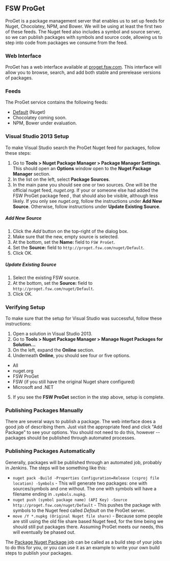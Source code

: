## FSW ProGet
ProGet is a package management server that enables us to set up feeds for Nuget, Chocolatey, NPM, and Bower. We will be using at least the first two of these feeds. The Nuget feed also includes a symbol and source server, so we can publish packages with symbols and source code, allowing us to step into code from packages we consume from the feed.

### Web Interface
ProGet has a web interface available at [proget.fsw.com](http://proget.fsw.com). This interface will allow you to browse, search, and add both stable and prerelease versions of packages. 

### Feeds
The ProGet service contains the following feeds:

* [Default](http://proget.fsw.com/feeds/Default) (Nuget) 
* Chocolatey coming soon.
* NPM, Bower under evaluation.

### Visual Studio 2013 Setup
To make Visual Studio search the ProGet Nuget feed for packages, follow these
steps:

1. Go to **Tools > Nuget Package Manager > Package Manager Settings**.  This
should open an **Options** window open to the **Nuget Package Manager** section.
2. In the list on the left, select **Package Sources**.
3. In the main pane you should see one or two sources.  One will be the official
nuget feed, _nuget.org_.  If your or someone else had added the FSW ProGet package feed
, that should also be visible, although less likely.  If you only see
_nuget.org_, follow the instructions under **Add New Source**.  Otherwise,
follow instructions under **Update Existing Source**.

##### Add New Source

1. Click the _Add_ button on the top-right of the dialog box.
2. Make sure that the new, empty source is selected.
3. At the bottom, set the **Name:** field to `FSW ProGet`.
4. Set the **Source:** field to `http://proget.fsw.com/nuget/Default`.
5. Click OK.

##### Update Existing Source

1. Select the existing FSW source.
3. At the bottom, set the **Source:** field to `http://proget.fsw.com/nuget/Default`.
4. Click OK.

### Verifying Setup

To make sure that the setup for Visual Studio was successful, follow these
instructions:

1. Open a solution in Visual Studio 2013.
2. Go to **Tools > Nuget Package Manager > Manage Nuget Packages for
Solution...**
3. On the left, expand the **Online** section.
4. Underneath **Online**, you should see four or five options.
  * All
  * nuget.org
  * FSW ProGet
  * FSW (if you still have the original Nuget share configured)
  * Microsoft and .NET
5. If you see the **FSW ProGet** section in the step above, setup is complete.


### Publishing Packages Manually
There are several ways to publish a package. The web interface does a good job of describing them. Just visit the appropriate feed and click "Add Package" to see your options. You should not need to do this, however -- packages should be published through automated processes.

### Publishing Packages Automatically
Generally, packages will be published through an automated job, probably in Jenkins. The steps will be something like this:

* `nuget pack -Build -Properties Configuration=Release (csproj file location) -Symbols` - This will generate two packages: one with sources/symbols and one without. The one with symbols will have a filename ending in `.symbols.nupkg`.
* `nuget push (symbol package name) (API Key) -Source http://proget.fsw.com/nuget/Default` - This pushes the package with symbols to the Nuget feed called *Default* on the ProGet server.
* `move /Y *.nupkg (Original Nuget file share)` - Because some people are still using the old file share based Nuget feed, for the time being we should still put packages there. Assuming ProGet meets our needs, this will eventually be phased out.

The [Package Nuget Package](http://fswjenkins01:8080/job/package_nuget_package/configure) job can be called as a build step of your jobs to do this for you, or you can use it as an example to write your own build steps to publish your packages.